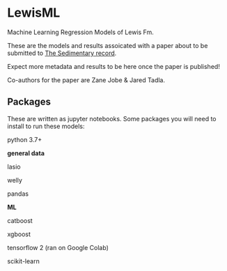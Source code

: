 # LewisML
Machine Learning Regression Models of Lewis Fm. 

These are the models and results assoicated with a paper about to be submitted to [The Sedimentary record](https://thesedimentaryrecord.scholasticahq.com/issues).

Expect more metadata and results to be here once the paper is published!

Co-authors for the paper are Zane Jobe & Jared Tadla.

## Packages
These are written as jupyter notebooks. Some packages you will need to install to run these models:

python 3.7+

**general data**

lasio

welly

pandas



**ML**

catboost

xgboost

tensorflow 2 (ran on Google Colab)

scikit-learn
